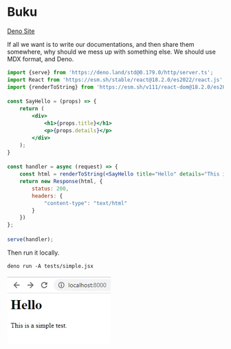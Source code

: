 # Buku

[Deno Site](https://adilima-buku.deno.dev/)

If all we want is to write our documentations, and then share them somewhere,
why should we mess up with something else. We should use MDX format, and Deno.

```jsx
import {serve} from 'https://deno.land/std@0.179.0/http/server.ts';
import React from 'https://esm.sh/stable/react@18.2.0/es2022/react.js';
import {renderToString} from 'https://esm.sh/v111/react-dom@18.2.0/es2022/server.js';

const SayHello = (props) => {
    return (
        <div>
            <h1>{props.title}</h1>
            <p>{props.details}</p>
        </div>
    );
}

const handler = async (request) => {
    const html = renderToString(<SayHello title="Hello" details="This is a simple test." />);
    return new Response(html, {
        status: 200,
        headers: {
            "content-type": "text/html"
        }
    })
};

serve(handler);
```

Then run it locally.

```console
deno run -A tests/simple.jsx
```

![Screenshot](images/simple-1.jpg)

